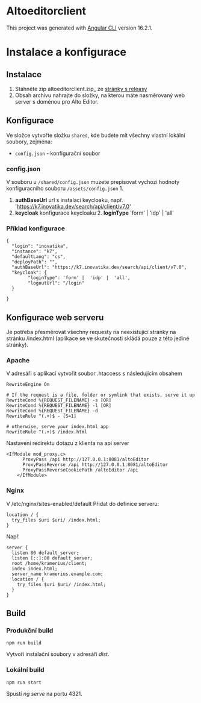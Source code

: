 # Altoeditorclient

This project was generated with [Angular CLI](https://github.com/angular/angular-cli) version 16.2.1.


# Instalace a konfigurace

## Instalace
1. Stáhněte zip altoeditorclient.zip_ ze [stránky s releasy](https://github.com/ceskaexpedice/altoEditorClient/releases)
2. Obsah archivu nahrajte do složky, na kterou máte nasměrovaný web server s doménou pro Alto Editor.

## Konfigurace
Ve složce vytvořte složku `shared`, kde budete mít všechny vlastní lokální soubory, zejména:
*  `config.json` - konfigurační soubor

### config.json

V souboru u `/shared/config.json` muzete prepisovat vychozi hodnoty konfiguracniho souboru `/assets/config.json`
1. 

1. **authBaseUrl** url s instalací keycloaku, např. 'https://k7.inovatika.dev/search/api/client/v7.0'
4. **keycloak** konfigurace keycloaku
    2. **loginType** 'form' |  'idp' |  'all'


### Příklad konfigurace

```
{
  "login": "inovatika",
  "instance": "k7",
  "defaultLang": "cs",
  "deployPath": "",
  "authBaseUrl": "https://k7.inovatika.dev/search/api/client/v7.0",
  "keycloak": {
		"loginType": 'form' |  'idp' |  'all',
		"logoutUrl": "/login" 
  }

}

```


## Konfigurace web serveru
Je potřeba přesměrovat všechny requesty na neexistující stránky na stránku /index.html (aplikace se ve skutečnosti skládá pouze z této jediné stránky).

### Apache
V adresáři s aplikací vytvořit soubor .htaccess s následujícím obsahem

```
RewriteEngine On

# If the request is a file, folder or symlink that exists, serve it up
RewriteCond %{REQUEST_FILENAME} -s [OR]
RewriteCond %{REQUEST_FILENAME} -l [OR]
RewriteCond %{REQUEST_FILENAME} -d
RewriteRule ^(.+)$ - [S=1]

# otherwise, serve your index.html app
RewriteRule ^(.+)$ /index.html
```

Nastaveni redirektu dotazu z klienta na api server
```
<IfModule mod_proxy.c>
      ProxyPass /api http://127.0.0.1:8081/altoEditor
      ProxyPassReverse /api http://127.0.0.1:8081/altoEditor
      ProxyPassReverseCookiePath /altoEditor /api
    </IfModule>
```

### Nginx
V /etc/nginx/sites-enabled/default
Přidat do definice serveru:

```
location / {
  try_files $uri $uri/ /index.html;
}
```

Např.
```
server {
  listen 80 default_server;
  listen [::]:80 default_server;
  root /home/kramerius/client;
  index index.html;
  server_name kramerius.example.com;
  location / {
    try_files $uri $uri/ /index.html;
  }
}
```
## Build
### Produkční build
`npm run build`

Vytvoří instalační soubory v adresáři _dist_.

### Lokální build
`npm run start`

Spustí _ng serve_ na portu 4321.








